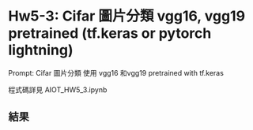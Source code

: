 # Hw5-3: Cifar 圖片分類 vgg16, vgg19  pretrained (tf.keras or pytorch lightning)
Prompt: Cifar 圖片分類 使用 vgg16 和vgg19  pretrained with tf.keras

程式碼詳見 AIOT_HW5_3.ipynb
## 結果
